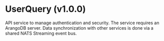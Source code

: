 
# UserQuery (v1.0.0)

API service to manage authentication and security. 
The service requires an ArangoDB server. 
Data synchronization with other services is done via a shared NATS Streaming event bus.